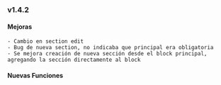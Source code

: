 ### v1.4.2


#### Mejoras
    - Cambio en section edit
    - Bug de nueva section, no indicaba que principal era obligatoria
    - Se mejora creación de nueva sección desde el block principal, agregando la sección directamente al block

#### Nuevas Funciones
    

